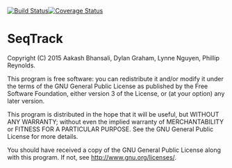 [![Build Status](https://travis-ci.org/DylanGraham/seqtrack.svg?branch=master)](https://travis-ci.org/DylanGraham/seqtrack)[![Coverage Status](https://coveralls.io/repos/DylanGraham/seqtrack/badge.svg?branch=master&service=github)](https://coveralls.io/github/DylanGraham/seqtrack?branch=master)

# SeqTrack
Copyright (C) 2015 Aakash Bhansali, Dylan Graham, Lynne Nguyen, Phillip Reynolds.

This program is free software: you can redistribute it and/or modify
it under the terms of the GNU General Public License as published by
the Free Software Foundation, either version 3 of the License, or
(at your option) any later version.

This program is distributed in the hope that it will be useful,
but WITHOUT ANY WARRANTY; without even the implied warranty of
MERCHANTABILITY or FITNESS FOR A PARTICULAR PURPOSE.  See the
GNU General Public License for more details.

You should have received a copy of the GNU General Public License
along with this program.  If not, see <http://www.gnu.org/licenses/>.
